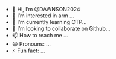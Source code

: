 - 👋 Hi, I’m @DAWNSON2024
- 👀 I’m interested in arm ...
- 🌱 I’m currently learning CTP...
- 💞️ I’m looking to collaborate on Github...
- 📫 How to reach me ...
- 😄 Pronouns: ...
- ⚡ Fun fact: ...

<!---
DAWNSON2024/DAWNSON2024 is a ✨ special ✨ repository because its `README.md` (this file) appears on your GitHub profile.
You can click the Preview link to take a look at your changes.
--->
